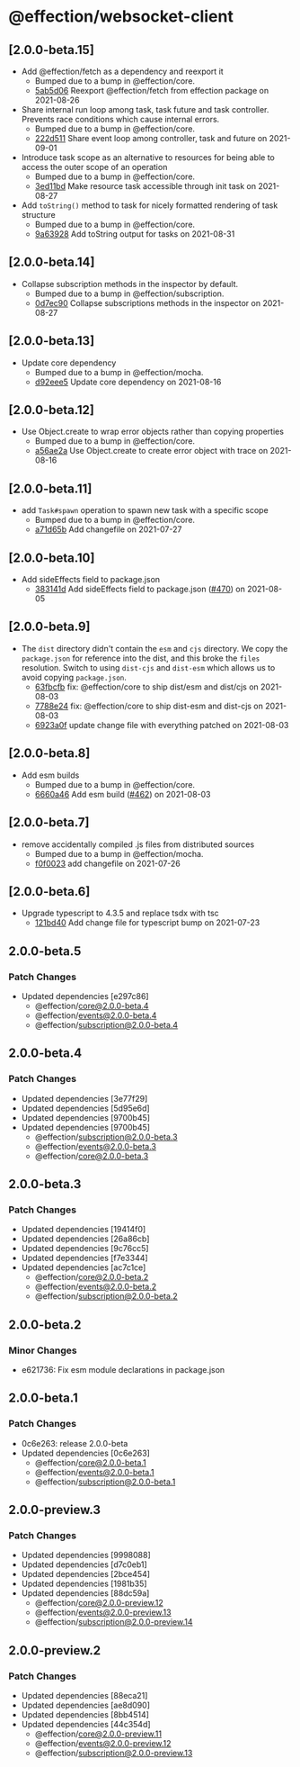 # @effection/websocket-client

## \[2.0.0-beta.15]

- Add @effection/fetch as a dependency and reexport it
  - Bumped due to a bump in @effection/core.
  - [5ab5d06](https://github.com/thefrontside/effection/commit/5ab5d0691af75f3583de97402b5aac12325e2918) Reexport @effection/fetch from effection package on 2021-08-26
- Share internal run loop among task, task future and task controller. Prevents race conditions which cause internal errors.
  - Bumped due to a bump in @effection/core.
  - [222d511](https://github.com/thefrontside/effection/commit/222d5116c388c5b597cc3ec5e0fb64b4d22b273a) Share event loop among controller, task and future on 2021-09-01
- Introduce task scope as an alternative to resources for being able to access the outer scope of an operation
  - Bumped due to a bump in @effection/core.
  - [3ed11bd](https://github.com/thefrontside/effection/commit/3ed11bd4f5d980cd130ea894a63acb57450c5aac) Make resource task accessible through init task on 2021-08-27
- Add `toString()` method to task for nicely formatted rendering of task structure
  - Bumped due to a bump in @effection/core.
  - [9a63928](https://github.com/thefrontside/effection/commit/9a6392836704ad527d6da5195f5736462d69bef8) Add toString output for tasks on 2021-08-31

## \[2.0.0-beta.14]

- Collapse subscription methods in the inspector by default.
  - Bumped due to a bump in @effection/subscription.
  - [0d7ec90](https://github.com/thefrontside/effection/commit/0d7ec90beea2a8feb26c133ca2d5bbcd1685db3c) Collapse subscriptions methods in the inspector on 2021-08-27

## \[2.0.0-beta.13]

- Update core dependency
  - Bumped due to a bump in @effection/mocha.
  - [d92eee5](https://github.com/thefrontside/effection/commit/d92eee594fdb8dc6d8ab6a37b6aa362122e63f6e) Update core dependency on 2021-08-16

## \[2.0.0-beta.12]

- Use Object.create to wrap error objects rather than copying properties
  - Bumped due to a bump in @effection/core.
  - [a56ae2a](https://github.com/thefrontside/effection/commit/a56ae2af8a6247697b8b6253bd35b6d9e569613d) Use Object.create to create error object with trace on 2021-08-16

## \[2.0.0-beta.11]

- add `Task#spawn` operation to spawn new task with a specific scope
  - Bumped due to a bump in @effection/core.
  - [a71d65b](https://github.com/thefrontside/effection/commit/a71d65b77df5c337a78b7934edd181080eacf5bf) Add changefile on 2021-07-27

## \[2.0.0-beta.10]

- Add sideEffects field to package.json
  - [383141d](https://github.com/thefrontside/effection/commit/383141dc556c6a781d98087f3b68085d5eb31173) Add sideEffects field to package.json ([#470](https://github.com/thefrontside/effection/pull/470)) on 2021-08-05

## \[2.0.0-beta.9]

- The `dist` directory didn't contain the `esm` and `cjs` directory. We copy the `package.json` for reference into the dist, and this broke the `files` resolution. Switch to using `dist-cjs` and `dist-esm` which allows us to avoid copying `package.json`.
  - [63fbcfb](https://github.com/thefrontside/effection/commit/63fbcfb8151bb7434f1cb8c58bfed25012ad2727) fix: @effection/core to ship dist/esm and dist/cjs on 2021-08-03
  - [7788e24](https://github.com/thefrontside/effection/commit/7788e2408bcff8180b24ce497043283c97b6dbaa) fix: @effection/core to ship dist-esm and dist-cjs on 2021-08-03
  - [6923a0f](https://github.com/thefrontside/effection/commit/6923a0fa1a84cd0788f8c9c1600ccf7539b08bbf) update change file with everything patched on 2021-08-03

## \[2.0.0-beta.8]

- Add esm builds
  - Bumped due to a bump in @effection/core.
  - [6660a46](https://github.com/thefrontside/effection/commit/6660a466a50c9b9c36829c2d52448ebbc0e7e6fb) Add esm build ([#462](https://github.com/thefrontside/effection/pull/462)) on 2021-08-03

## \[2.0.0-beta.7]

- remove accidentally compiled .js files from distributed sources
  - Bumped due to a bump in @effection/mocha.
  - [f0f0023](https://github.com/thefrontside/effection/commit/f0f002354743ae6d6f69bfe6df28ddc11d0f8be0) add changefile on 2021-07-26

## \[2.0.0-beta.6]

- Upgrade typescript to 4.3.5 and replace tsdx with tsc
  - [121bd40](https://github.com/thefrontside/effection/commit/121bd40e17609a82bce649c5fed34ee0754681b7) Add change file for typescript bump on 2021-07-23

## 2.0.0-beta.5

### Patch Changes

- Updated dependencies \[e297c86]
  - @effection/core@2.0.0-beta.4
  - @effection/events@2.0.0-beta.4
  - @effection/subscription@2.0.0-beta.4

## 2.0.0-beta.4

### Patch Changes

- Updated dependencies \[3e77f29]
- Updated dependencies \[5d95e6d]
- Updated dependencies \[9700b45]
- Updated dependencies \[9700b45]
  - @effection/subscription@2.0.0-beta.3
  - @effection/events@2.0.0-beta.3
  - @effection/core@2.0.0-beta.3

## 2.0.0-beta.3

### Patch Changes

- Updated dependencies \[19414f0]
- Updated dependencies \[26a86cb]
- Updated dependencies \[9c76cc5]
- Updated dependencies \[f7e3344]
- Updated dependencies \[ac7c1ce]
  - @effection/core@2.0.0-beta.2
  - @effection/events@2.0.0-beta.2
  - @effection/subscription@2.0.0-beta.2

## 2.0.0-beta.2

### Minor Changes

- e621736: Fix esm module declarations in package.json

## 2.0.0-beta.1

### Patch Changes

- 0c6e263: release 2.0.0-beta
- Updated dependencies \[0c6e263]
  - @effection/core@2.0.0-beta.1
  - @effection/events@2.0.0-beta.1
  - @effection/subscription@2.0.0-beta.1

## 2.0.0-preview.3

### Patch Changes

- Updated dependencies \[9998088]
- Updated dependencies \[d7c0eb1]
- Updated dependencies \[2bce454]
- Updated dependencies \[1981b35]
- Updated dependencies \[88dc59a]
  - @effection/core@2.0.0-preview.12
  - @effection/events@2.0.0-preview.13
  - @effection/subscription@2.0.0-preview.14

## 2.0.0-preview.2

### Patch Changes

- Updated dependencies \[88eca21]
- Updated dependencies \[ae8d090]
- Updated dependencies \[8bb4514]
- Updated dependencies \[44c354d]
  - @effection/core@2.0.0-preview.11
  - @effection/events@2.0.0-preview.12
  - @effection/subscription@2.0.0-preview.13
